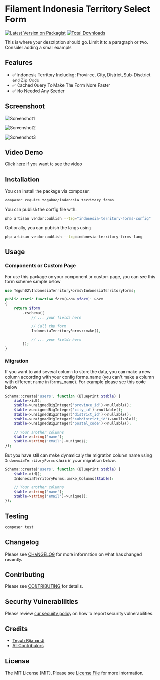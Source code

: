 # Filament Indonesia Territory Select Form 

[![Latest Version on Packagist](https://img.shields.io/packagist/v/teguh02/indonesia-territory-forms.svg?style=flat-square)](https://packagist.org/packages/teguh02/indonesia-territory-forms)
[![Total Downloads](https://img.shields.io/packagist/dt/teguh02/indonesia-territory-forms.svg?style=flat-square)](https://packagist.org/packages/teguh02/indonesia-territory-forms)



This is where your description should go. Limit it to a paragraph or two. Consider adding a small example.

## Features
- ✅ Indonesia Territory Including: Province, City, District, Sub-Disctrict and Zip Code
- ✅ Cached Query To Make The Form More Faster
- ✅ No Needed Any Seeder

## Screenshoot
![Screenshot1](https://raw.githubusercontent.com/teguh02/Indonesia-Territory-Forms/main/dist/images/Screenshot1.png)

![Screenshot2](https://raw.githubusercontent.com/teguh02/Indonesia-Territory-Forms/main/dist/images/Screenshot2.png)

![Screenshot3](https://raw.githubusercontent.com/teguh02/Indonesia-Territory-Forms/main/dist/images/Screenshot3.png)

## Video Demo
Click <a href="https://raw.githubusercontent.com/teguh02/Indonesia-Territory-Forms/main/dist/video/DEMO.mov">here</a> if you want to see the video

## Installation

You can install the package via composer:

```bash
composer require teguh02/indonesia-territory-forms
```

You can publish the config file with:

```bash
php artisan vendor:publish --tag="indonesia-territory-forms-config"
```

Optionally, you can publish the langs using

```bash
php artisan vendor:publish --tag=indonesia-territory-forms-lang
```

## Usage
### Components or Custom Page
For use this package on your component or custom page, you can see this form scheme sample below

```php
use Teguh02\IndonesiaTerritoryForms\IndonesiaTerritoryForms;

public static function form(Form $form): Form
{
    return $form
        ->schema([
            // ... your fields here

            // Call the form
            IndonesiaTerritoryForms::make(),

            // ... your fields here
        ]);
}
```

### Migration
If you want to add several column to store the data, you can make a new column according with your config forms_name (you can't make a column with different name in forms_name). For example please see this code below

```php
Schema::create('users', function (Blueprint $table) {
    $table->id();
    $table->unsignedBigInteger('province_id')->nullable();
    $table->unsignedBigInteger('city_id')->nullable();
    $table->unsignedBigInteger('district_id')->nullable();
    $table->unsignedBigInteger('subdistrict_id')->nullable();
    $table->unsignedBigInteger('postal_code')->nullable();

    // Your another columns
    $table->string('name');
    $table->string('email')->unique();
});
```

But you have still can make dynamicaly the migration column name using <code>IndonesiaTerritoryForms</code> class in your migration below.
```php
Schema::create('users', function (Blueprint $table) {
    $table->id();
    IndonesiaTerritoryForms::make_Columns($table);

    // Your another columns
    $table->string('name');
    $table->string('email')->unique();
});
```

## Testing

```bash
composer test
```

## Changelog

Please see [CHANGELOG](CHANGELOG.md) for more information on what has changed recently.

## Contributing

Please see [CONTRIBUTING](.github/CONTRIBUTING.md) for details.

## Security Vulnerabilities

Please review [our security policy](../../security/policy) on how to report security vulnerabilities.

## Credits

- [Teguh Rijanandi](https://github.com/teguh02)
- [All Contributors](../../contributors)

## License

The MIT License (MIT). Please see [License File](LICENSE.md) for more information.
